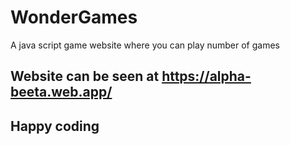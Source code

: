 # WonderGames
A java script game website where you can play number of games
## Website can be seen at https://alpha-beeta.web.app/

## Happy coding
